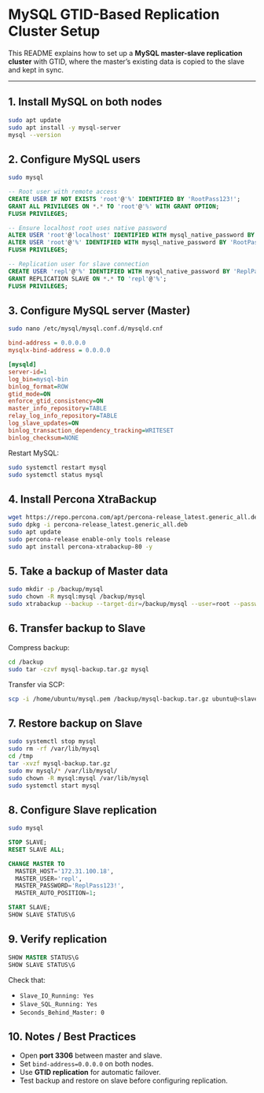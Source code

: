 # MySQL GTID-Based Replication Cluster Setup

This README explains how to set up a **MySQL master-slave replication cluster** with GTID, where the master’s existing data is copied to the slave and kept in sync.

---

## 1. Install MySQL on both nodes

```bash
sudo apt update
sudo apt install -y mysql-server
mysql --version
```

## 2. Configure MySQL users

```bash
sudo mysql
```

```sql
-- Root user with remote access
CREATE USER IF NOT EXISTS 'root'@'%' IDENTIFIED BY 'RootPass123!';
GRANT ALL PRIVILEGES ON *.* TO 'root'@'%' WITH GRANT OPTION;
FLUSH PRIVILEGES;

-- Ensure localhost root uses native password
ALTER USER 'root'@'localhost' IDENTIFIED WITH mysql_native_password BY 'RootPass123!';
ALTER USER 'root'@'%' IDENTIFIED WITH mysql_native_password BY 'RootPass123!';
FLUSH PRIVILEGES;

-- Replication user for slave connection
CREATE USER 'repl'@'%' IDENTIFIED WITH mysql_native_password BY 'ReplPass123!';
GRANT REPLICATION SLAVE ON *.* TO 'repl'@'%';
FLUSH PRIVILEGES;
```

## 3. Configure MySQL server (Master)

```bash
sudo nano /etc/mysql/mysql.conf.d/mysqld.cnf
```

```ini
bind-address = 0.0.0.0
mysqlx-bind-address = 0.0.0.0

[mysqld]
server-id=1
log_bin=mysql-bin
binlog_format=ROW
gtid_mode=ON
enforce_gtid_consistency=ON
master_info_repository=TABLE
relay_log_info_repository=TABLE
log_slave_updates=ON
binlog_transaction_dependency_tracking=WRITESET
binlog_checksum=NONE
```

Restart MySQL:

```bash
sudo systemctl restart mysql
sudo systemctl status mysql
```

## 4. Install Percona XtraBackup

```bash
wget https://repo.percona.com/apt/percona-release_latest.generic_all.deb
sudo dpkg -i percona-release_latest.generic_all.deb
sudo apt update
sudo percona-release enable-only tools release
sudo apt install percona-xtrabackup-80 -y
```

## 5. Take a backup of Master data

```bash
sudo mkdir -p /backup/mysql
sudo chown -R mysql:mysql /backup/mysql
sudo xtrabackup --backup --target-dir=/backup/mysql --user=root --password='RootPass123!'
```

## 6. Transfer backup to Slave

Compress backup:

```bash
cd /backup
sudo tar -czvf mysql-backup.tar.gz mysql
```

Transfer via SCP:

```bash
scp -i /home/ubuntu/mysql.pem /backup/mysql-backup.tar.gz ubuntu@<slave_ip>:/tmp/
```

## 7. Restore backup on Slave

```bash
sudo systemctl stop mysql
sudo rm -rf /var/lib/mysql
cd /tmp
tar -xvzf mysql-backup.tar.gz
sudo mv mysql/* /var/lib/mysql/
sudo chown -R mysql:mysql /var/lib/mysql
sudo systemctl start mysql
```

## 8. Configure Slave replication

```bash
sudo mysql
```

```sql
STOP SLAVE;
RESET SLAVE ALL;

CHANGE MASTER TO
  MASTER_HOST='172.31.100.18',
  MASTER_USER='repl',
  MASTER_PASSWORD='ReplPass123!',
  MASTER_AUTO_POSITION=1;

START SLAVE;
SHOW SLAVE STATUS\G
```

## 9. Verify replication

```sql
SHOW MASTER STATUS\G
SHOW SLAVE STATUS\G
```

Check that:

* `Slave_IO_Running: Yes`
* `Slave_SQL_Running: Yes`
* `Seconds_Behind_Master: 0`

## 10. Notes / Best Practices

* Open **port 3306** between master and slave.
* Set `bind-address=0.0.0.0` on both nodes.
* Use **GTID replication** for automatic failover.
* Test backup and restore on slave before configuring replication.
